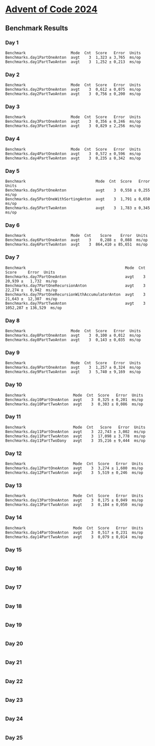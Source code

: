 # [Advent of Code 2024](https://adventofcode.com/2024)

## Benchmark Results
### Day 1
```
Benchmark                    Mode  Cnt  Score   Error  Units
Benchmarks.day1PartOneAnton  avgt    3  1,323 ± 3,765  ms/op
Benchmarks.day1PartTwoAnton  avgt    3  1,252 ± 0,213  ms/op
```
### Day 2
```
Benchmark                    Mode  Cnt  Score   Error  Units
Benchmarks.day2PartOneAnton  avgt    3  0,612 ± 0,075  ms/op
Benchmarks.day2PartTwoAnton  avgt    3  0,756 ± 0,200  ms/op
```
### Day 3
```
Benchmark                    Mode  Cnt  Score   Error  Units
Benchmarks.day3PartOneAnton  avgt    3  0,356 ± 0,246  ms/op
Benchmarks.day3PartTwoAnton  avgt    3  0,829 ± 2,256  ms/op
```
### Day 4
```
Benchmark                    Mode  Cnt  Score   Error  Units
Benchmarks.day4PartOneAnton  avgt    3  0,572 ± 0,596  ms/op
Benchmarks.day4PartTwoAnton  avgt    3  0,235 ± 0,342  ms/op
```
### Day 5
```
Benchmark                               Mode  Cnt  Score   Error  Units
Benchmarks.day5PartOneAnton             avgt    3  0,558 ± 0,255  ms/op
Benchmarks.day5PartOneWithSortingAnton  avgt    3  1,791 ± 0,650  ms/op
Benchmarks.day5PartTwoAnton             avgt    3  1,783 ± 0,345  ms/op
```
### Day 6
```
Benchmark                    Mode  Cnt    Score    Error  Units
Benchmarks.day6PartOneAnton  avgt    3    0,288 ±  0,088  ms/op
Benchmarks.day6PartTwoAnton  avgt    3  864,410 ± 85,651  ms/op
```
### Day 7
```
Benchmark                                            Mode  Cnt     Score     Error  Units
Benchmarks.day7PartOneAnton                          avgt    3    20,939 ±   1,732  ms/op
Benchmarks.day7PartOneRecursionAnton                 avgt    3    22,274 ±   0,942  ms/op
Benchmarks.day7PartOneRecursionWithAccumulatorAnton  avgt    3    21,643 ±  12,307  ms/op
Benchmarks.day7PartTwoAnton                          avgt    3  1052,287 ± 136,529  ms/op
```
### Day 8
```
Benchmark                    Mode  Cnt  Score   Error  Units
Benchmarks.day8PartOneAnton  avgt    3  0,100 ± 0,012  ms/op
Benchmarks.day8PartTwoAnton  avgt    3  0,143 ± 0,035  ms/op
```
### Day 9
```
Benchmark                    Mode  Cnt  Score   Error  Units
Benchmarks.day9PartOneAnton  avgt    3  1,257 ± 0,324  ms/op
Benchmarks.day9PartTwoAnton  avgt    3  5,740 ± 9,169  ms/op
```
### Day 10
```
Benchmark                     Mode  Cnt  Score   Error  Units
Benchmarks.day10PartOneAnton  avgt    3  0,325 ± 0,201  ms/op
Benchmarks.day10PartTwoAnton  avgt    3  0,303 ± 0,086  ms/op
```
### Day 11
```
Benchmark                     Mode  Cnt   Score   Error  Units
Benchmarks.day11PartOneAnton  avgt    3  22,743 ± 3,002  ms/op
Benchmarks.day11PartTwoAnton  avgt    3  17,098 ± 3,778  ms/op
Benchmarks.day11PartTwoDany   avgt    3  35,216 ± 9,444  ms/op
```
### Day 12
```
Benchmark                     Mode  Cnt  Score   Error  Units
Benchmarks.day12PartOneAnton  avgt    3  3,274 ± 1,600  ms/op
Benchmarks.day12PartTwoAnton  avgt    3  5,519 ± 0,246  ms/op
```
### Day 13
```
Benchmark                     Mode  Cnt  Score   Error  Units
Benchmarks.day13PartOneAnton  avgt    3  0,175 ± 0,049  ms/op
Benchmarks.day13PartTwoAnton  avgt    3  0,184 ± 0,050  ms/op
```
### Day 14
```
Benchmark                     Mode  Cnt  Score   Error  Units
Benchmarks.day14PartOneAnton  avgt    3  0,517 ± 0,231  ms/op
Benchmarks.day14PartTwoAnton  avgt    3  0,079 ± 0,014  ms/op
```
### Day 15
```

```
### Day 16
```

```
### Day 17
```

```
### Day 18
```

```
### Day 19
```

```
### Day 20
```

```
### Day 21
```

```
### Day 22
```

```
### Day 23
```

```
### Day 24
```

```
### Day 25
```

```